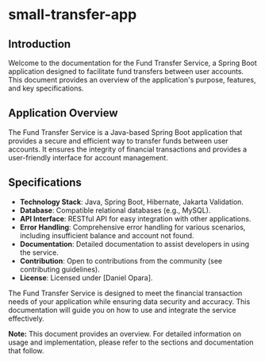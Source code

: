 # small-transfer-app

## Introduction

Welcome to the documentation for the Fund Transfer Service, a Spring Boot application designed to facilitate fund transfers between user accounts. This document provides an overview of the application's purpose, features, and key specifications.

## Application Overview

The Fund Transfer Service is a Java-based Spring Boot application that provides a secure and efficient way to transfer funds between user accounts. It ensures the integrity of financial transactions and provides a user-friendly interface for account management.
## Specifications

- **Technology Stack**: Java, Spring Boot, Hibernate, Jakarta Validation.
- **Database**: Compatible relational databases (e.g., MySQL).
- **API Interface**: RESTful API for easy integration with other applications.
- **Error Handling**: Comprehensive error handling for various scenarios, including insufficient balance and account not found.
- **Documentation**: Detailed documentation to assist developers in using the service.
- **Contribution**: Open to contributions from the community (see contributing guidelines).
- **License**: Licensed under [Daniel Opara].

The Fund Transfer Service is designed to meet the financial transaction needs of your application while ensuring data security and accuracy. This documentation will guide you on how to use and integrate the service effectively.

**Note:** This document provides an overview. For detailed information on usage and implementation, please refer to the sections and documentation that follow.

